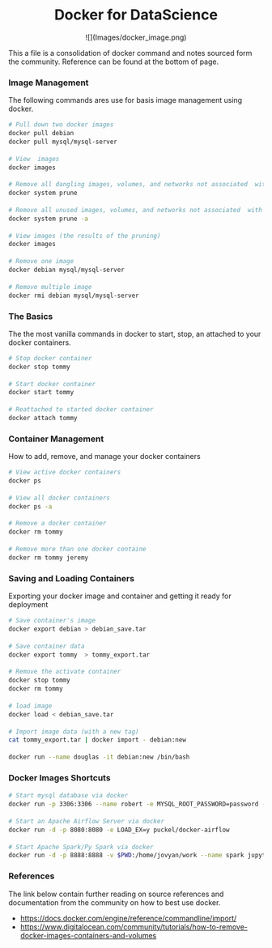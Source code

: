 # <center> Docker for DataScience </center>

<p align="center">![](Images/docker_image.png)</p>

This a file is a consolidation of docker command and notes sourced form the community. Reference can be found at the bottom of page.

### Image Management


The following commands ares use for basis image management using docker.

```bash
# Pull down two docker images
docker pull debian
docker pull mysql/mysql-server

# View  images
docker images

# Remove all dangling images, volumes, and networks not associated  with a container
docker system prune

# Remove all unused images, volumes, and networks not associated  with a container
docker system prune -a

# View images (the results of the pruning)
docker images

# Remove one image
docker debian mysql/mysql-server

# Remove multiple image
docker rmi debian mysql/mysql-server
```


### The Basics

The the most vanilla commands in docker to start, stop, an attached to your docker containers.

```bash
# Stop docker container
docker stop tommy

# Start docker container
docker start tommy

# Reattached to started docker container
docker attach tommy
```

### Container Management

How to add, remove, and manage your docker containers

```bash
# View active docker containers
docker ps

# View all docker containers
docker ps -a

# Remove a docker container
docker rm tommy

# Remove more than one docker containe
docker rm tommy jeremy
```

### Saving and Loading Containers

Exporting your docker image and container and getting it ready for deployment

```bash
# Save container's image
docker export debian > debian_save.tar

# Save container data
docker export tommy  > tommy_export.tar

# Remove the activate container
docker stop tommy
docker rm tommy

# load image
docker load < debian_save.tar

# Import image data (with a new tag)
cat tommy_export.tar | docker import - debian:new

docker run --name douglas -it debian:new /bin/bash
```

### Docker Images Shortcuts

```bash
# Start mysql database via docker
docker run -p 3306:3306 --name robert -e MYSQL_ROOT_PASSWORD=password -d mysql:5.7 --default-authentication-plugin=mysql_native_password

# Start an Apache Airflow Server via docker
docker run -d -p 8080:8080 -e LOAD_EX=y puckel/docker-airflow

# Start Apache Spark/Py Spark via docker
docker run -d -p 8888:8888 -v $PWD:/home/jovyan/work --name spark jupyter/pyspark-notebook
```



### References

The link below contain further reading on source references and documentation from the community on how to best use docker.

- https://docs.docker.com/engine/reference/commandline/import/
- https://www.digitalocean.com/community/tutorials/how-to-remove-docker-images-containers-and-volumes
